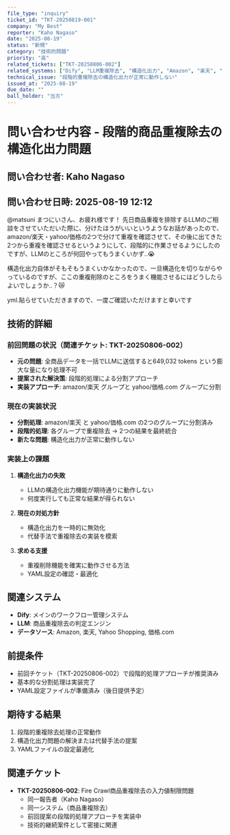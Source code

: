 ```yaml
---
file_type: "inquiry"
ticket_id: "TKT-20250819-001"
company: "My Best"
reporter: "Kaho Nagaso"
date: "2025-08-19"
status: "新規"
category: "技術的問題"
priority: "高"
related_tickets: ["TKT-20250806-002"]
related_systems: ["Dify", "LLM重複除去", "構造化出力", "Amazon", "楽天", "Yahoo", "価格.com"]
technical_issue: "段階的重複除去の構造化出力が正常に動作しない"
issued_at: "2025-08-19"
due_date: ""
ball_holder: "当方"
---
```


# 問い合わせ内容 - 段階的商品重複除去の構造化出力問題

## 問い合わせ者: Kaho Nagaso
## 問い合わせ日時: 2025-08-19 12:12

@matsuni
まつにいさん、お疲れ様です！
先日商品重複を排除するLLMのご相談をさせていただいた際に、分けたほうがいいというようなお話があったので、amazon/楽天・yahoo/価格の2つで分けて重複を確認させて、その後に出てきた2つから重複を確認させるというようにして、段階的に作業させるようにしたのですが、LLMのところが何回やってもうまくいかず..😭

構造化出力自体がそもそもうまくいかなかったので、一旦構造化を切りながらやっているのですが、ここの重複削除のところをうまく機能させるにはどうしたらよいでしょうか..？😿

yml.貼らせていただきますので、一度ご確認いただけますと幸いです

## 技術的詳細

### 前回問題の状況（関連チケット: TKT-20250806-002）
- **元の問題**: 全商品データを一括でLLMに送信すると649,032 tokens という膨大な量になり処理不可
- **提案された解決策**: 段階的処理による分割アプローチ
- **実装アプローチ**: amazon/楽天 グループと yahoo/価格.com グループに分割

### 現在の実装状況
- **分割処理**: amazon/楽天 と yahoo/価格.com の2つのグループに分割済み
- **段階的処理**: 各グループで重複除去 → 2つの結果を最終統合
- **新たな問題**: 構造化出力が正常に動作しない

### 実装上の課題
1. **構造化出力の失敗**
   - LLMの構造化出力機能が期待通りに動作しない
   - 何度実行しても正常な結果が得られない

2. **現在の対処方針**
   - 構造化出力を一時的に無効化
   - 代替手法で重複除去の実装を模索

3. **求める支援**
   - 重複削除機能を確実に動作させる方法
   - YAML設定の確認・最適化

## 関連システム
- **Dify**: メインのワークフロー管理システム
- **LLM**: 商品重複除去の判定エンジン
- **データソース**: Amazon, 楽天, Yahoo Shopping, 価格.com

## 前提条件
- 前回チケット（TKT-20250806-002）で段階的処理アプローチが推奨済み
- 基本的な分割処理は実装完了
- YAML設定ファイルが準備済み（後日提供予定）

## 期待する結果
1. 段階的重複除去処理の正常動作
2. 構造化出力問題の解決または代替手法の提案
3. YAMLファイルの設定最適化

## 関連チケット
- **TKT-20250806-002**: Fire Crawl商品重複除去の入力値制限問題
  - 同一報告者（Kaho Nagaso）
  - 同一システム（商品重複除去）
  - 前回提案の段階的処理アプローチを実装中
  - 技術的継続案件として密接に関連